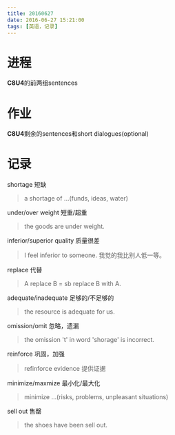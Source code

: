 ```yaml
---
title: 20160627
date: 2016-06-27 15:21:00
tags: [英语，记录]
---
```


# 进程
**C8U4**的前两组sentences 

# 作业
**C8U4**剩余的sentences和short dialogues(optional)

# 记录

shortage 短缺
> a shortage of ...(funds, ideas, water)

under/over weight 短重/超重
> the goods are under weight.

inferior/superior quality 质量很差
> I feel inferior to someone. 我觉的我比别人低一等。

replace 代替
> A replace B = sb replace B with A.

adequate/inadequate 足够的/不足够的
> the resource is adequate for us.

omission/omit 忽略，遗漏
> the omission 't' in word 'shorage' is incorrect.

reinforce 巩固，加强
> refinforce evidence 提供证据

minimize/maxmize 最小化/最大化
> minimize ...(risks, problems, unpleasant situations)

sell out 售罄
> the shoes have been sell out.


